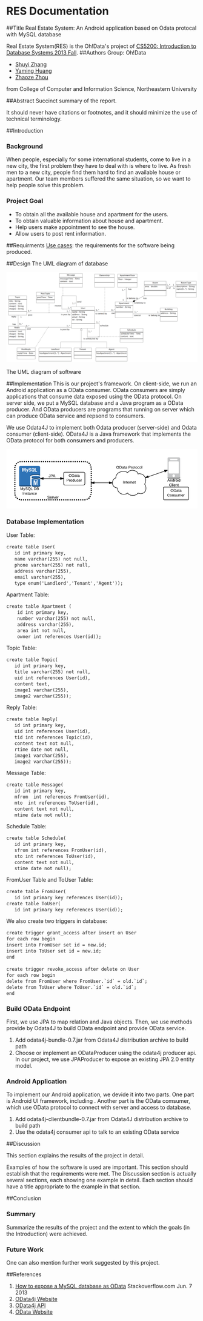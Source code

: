 RES Documentation
===
##Title
Real Estate System: An Android application based on Odata protocal with MySQL database 

Real Estate System(RES) is the Oh!Data's project of [CS5200: Introduction to Database Systems 2013 Fall](http://www.ccs.neu.edu/home/kenb/cs5200/index.html).
##Authors
Group: Oh!Data

* [Shuyi Zhang](mailto:zhang.shuy@husky.neu.edu)
* [Yaming Huang](mailto:huang.yam@husky.ney.edu)
* [Zhaoze Zhou](mailto:zhaoze.chou@gmail.com)

from College of Computer and Information Science, Northeastern University

##Abstract
Succinct summary of the report.

It should never have citations or footnotes, and it should minimize the use of technical terminology.

##Introduction
### Background

When people, especially for some international students, come to live in a new city, the first problem they have to deal with is where to live. As fresh men to a new city, people find them hard to find an available house or apartment. Our team members suffered the same situation, so we want to help people solve this problem. 
### Project Goal

* To obtain all the available house and apartment for the users.
* To obtain valuable information about house and apartment.
* Help users make appointment to see the house.
* Allow users to post rent information.

##Requirments
[Use cases](./Document_Attachments/usecase.xml): the requirements for the software being produced.

##Design
The UML diagram of database

![image](./Document_Attachments/UML.png)

The UML diagram of software

##Implementation
This is our project's framework. On client-side, we run an Android application as a OData consumer. OData consumers are simply applications that consume data exposed using the OData protocol. On server side, we put a MySQL database and a Java program as a OData producer. And OData producers are programs that running on server which can produce OData service and repsond to consumers.

We use Odata4J to implement both Odata producer (server-side) and Odata consumer (client-side). OData4J is a Java framework that implements the OData protocol for both consumers and producers.

![image](./Document_Attachments/Framework.png)

### Database Implementation
User Table:

	create table User(
       id int primary key,
       name varchar(255) not null,
       phone varchar(255) not null,
       address varchar(255),
       email varchar(255),
       type enum('Landlord','Tenant','Agent'));       
Apartment Table:

	create table Apartment (
        id int primary key,
        number varchar(255) not null,
        address varchar(255),
        area int not null,
        owner int references User(id));
Topic Table:

	create table Topic(
       id int primary key,
       title varchar(255) not null,
       uid int references User(id),
       content text,
       image1 varchar(255),
       image2 varchar(255));
Reply Table:       
       
	create table Reply(
       id int primary key,
       uid int references User(id),
       tid int references Topic(id),
       content text not null,
       rtime date not null,
       image1 varchar(255),
       image2 varchar(255));
Message Table:

	create table Message(
       id int primary key,
       mfrom  int references FromUser(id),
       mto  int references ToUser(id),
       content text not null,
       mtime date not null);
Schedule Table:

	create table Schedule(
       id int primary key,
       sfrom int references FromUser(id),
       sto int references ToUser(id),
       content text not null,
       stime date not null);
FromUser Table and ToUser Table:
       
	create table FromUser(
       id int primary key references User(id));
	create table ToUser(
       id int primary key references User(id));

We also create two triggers in database:
       
	create trigger grant_access after insert on User
 	for each row begin
 	insert into FromUser set id = new.id;
 	insert into ToUser set id = new.id;
 	end
 
 	create trigger revoke_access after delete on User
 	for each row begin
 	delete from FromUser where FromUser.`id` = old.`id`;
 	delete from ToUser where ToUser.`id` = old.`id`;
 	end
 	
### Build OData Endpoint

First, we use JPA to map relation and Java objects. Then, we use methods provide by Odata4J to build OData endpoint and provide OData service.

1. Add odata4j-bundle-0.7.jar from Odata4J distribution archive to build path
2. Choose or implement an ODataProducer using the odata4j producer api. In our project, we use JPAProducer to expose an existing JPA 2.0 entity model.
 
### Android Application

To implement our Android application, we devide it into two parts. One part is Android UI framework, including . Another part is the OData comsumer, which use OData protocol to connect with server and access to database.

1. Add odata4j-clientbundle-0.7.jar from Odata4J distribution archive to build path
2. Use the odata4j consumer api to talk to an existing OData service

##Discussion

This section explains the results of the project in detail.

Examples of how the software is used are important. This section should establish that the requirements were met. The Discussion section is actually several sections, each showing one example in detail. Each section should have a title appropriate to the example in that section.

##Conclusion
### Summary
Summarize the results of the project and the extent to which the goals (in the Introduction) were achieved.
### Future Work
One can also mention further work suggested by this project.

##References
1. [How to expose a MySQL database as OData](http://stackoverflow.com/questions/16990252/how-to-expose-a-mysql-database-as-odata) Stackoverflow.com Jun. 7 2013
2. [OData4j Website](https://code.google.com/p/odata4j/)
3. [OData4j API](http://odata4j.org/v/0.7/javadoc/)
4. [OData Website](http://www.odata.org/)